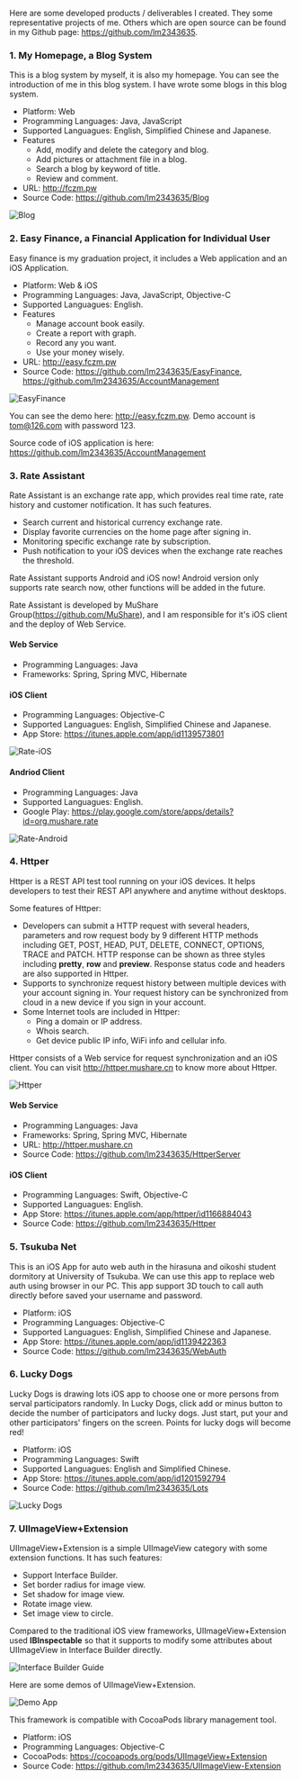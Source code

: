 Here are some developed products / deliverables I created. They some representative projects of me. Others which are open source can be found in my Github page: https://github.com/lm2343635.

### 1. My Homepage, a Blog System
This is a blog system by myself, it is also my homepage. You can see the introduction of me in this blog system. I have wrote some blogs in this blog system.

- Platform: Web
- Programming Languages: Java, JavaScript
- Supported Languagues: English, Simplified Chinese and Japanese.
- Features
	- Add, modify and delete the category and blog.
	- Add pictures or attachment file in a blog.
	- Search a blog by keyword of title.
	- Review and comment.
- URL: http://fczm.pw 
- Source Code: https://github.com/lm2343635/Blog

![Blog](https://raw.githubusercontent.com/lm2343635/Blog/master/screenshot/blog.png)

### 2. Easy Finance, a Financial Application for Individual User
Easy finance is my graduation project, it includes a Web application and an iOS Application. 

- Platform: Web & iOS
- Programming Languages: Java, JavaScript, Objective-C
- Supported Languagues: English.
- Features
	- Manage account book easily.
	- Create a report with graph.
	- Record any you want.
	- Use your money wisely.
- URL: http://easy.fczm.pw
- Source Code: https://github.com/lm2343635/EasyFinance, https://github.com/lm2343635/AccountManagement

![EasyFinance](https://raw.githubusercontent.com/lm2343635/EasyFinance/master/screenshot/easyfinance.png)

You can see the demo here: http://easy.fczm.pw. Demo account is tom@126.com with password 123.

Source code of iOS application is here: https://github.com/lm2343635/AccountManagement
 
### 3. Rate Assistant
Rate Assistant is an exchange rate app, which provides real time rate, rate history and customer notification. It has such features.

- Search current and historical currency exchange rate.
- Display favorite currencies on the home page after signing in.
- Monitoring specific exchange rate by subscription.
- Push notification to your iOS devices when the exchange rate reaches the threshold.

Rate Assistant supports Android and iOS now! Android version only supports rate search now, other functions will be added in the future.

Rate Assistant is developed by MuShare Group(https://github.com/MuShare), and I am responsible for it's iOS client and the deploy of Web Service.

#### Web Service
- Programming Languages: Java
- Frameworks: Spring, Spring MVC, Hibernate

#### iOS Client
- Programming Languages: Objective-C
- Supported Languagues: English, Simplified Chinese and Japanese.
- App Store: https://itunes.apple.com/app/id1139573801

![Rate-iOS](https://raw.githubusercontent.com/MuShare/Rate-iOS/master/Images/rate_iOS.png)

#### Andriod Client
- Programming Languages: Java
- Supported Languagues: English.
- Google Play:  https://play.google.com/store/apps/details?id=org.mushare.rate

![Rate-Android](https://raw.githubusercontent.com/MuShare/Rate-Android/master/Images/rate_android.png)

### 4. Httper
Httper is a REST API test tool running on your iOS devices. It helps developers to test their REST API anywhere and anytime without desktops.

Some features of Httper: 

- Developers can submit a HTTP request with several headers, parameters and row request body by 9 different HTTP methods including GET, POST, HEAD, PUT, DELETE, CONNECT, OPTIONS, TRACE and PATCH. HTTP response can be shown as three styles including **pretty**, **row** and **preview**. Response status code and headers are also supported in Httper.
- Supports to synchronize request history between multiple devices with your account signing in. Your request history can be synchronized from cloud in a new device if you sign in your account.
- Some Internet tools are included in Httper:
	- Ping a domain or IP address.
	- Whois search.
	- Get device public IP info, WiFi info and cellular info.

Httper consists of a Web service for request synchronization and an iOS client. You can visit http://httper.mushare.cn to know more about Httper.

![Httper](https://github.com/lm2343635/Httper/raw/master/screenshot/httper.jpg)

#### Web Service
- Programming Languages: Java
- Frameworks: Spring, Spring MVC, Hibernate
- URL: http://httper.mushare.cn
- Source Code: https://github.com/lm2343635/HttperServer

#### iOS Client
- Programming Languages: Swift, Objective-C
- Supported Languagues: English.
- App Store: https://itunes.apple.com/app/httper/id1166884043
- Source Code: https://github.com/lm2343635/Httper

### 5. Tsukuba Net
This is an iOS App for auto web auth in the hirasuna and oikoshi student dormitory at University of Tsukuba. We can use this app to replace web auth using browser in our PC. This app support 3D touch to call auth directly before saved your username and password. 

- Platform: iOS
- Programming Languages: Objective-C
- Supported Languagues: English, Simplified Chinese and Japanese.
- App Store: https://itunes.apple.com/app/id1139422363
- Source Code: https://github.com/lm2343635/WebAuth

### 6. Lucky Dogs

Lucky Dogs is drawing lots iOS app to choose one or more persons from serval participators randomly. In Lucky Dogs, click add or minus button to decide the number of participators and lucky dogs. Just start, put your and other participators' fingers on the screen. Points for lucky dogs will become red!

- Platform: iOS
- Programming Languages: Swift
- Supported Languagues: English and Simplified Chinese.
- App Store: https://itunes.apple.com/app/id1201592794
- Source Code: https://github.com/lm2343635/Lots

![Lucky Dogs](https://raw.githubusercontent.com/lm2343635/Lots/master/screenshot/lots.png)

### 7. UIImageView+Extension

UIImageView+Extension is a simple UIImageView category with some extension functions. It has such features: 

- Support Interface Builder.
- Set border radius for image view.
- Set shadow for image view.
- Rotate image view.
- Set image view to circle.

Compared to the traditional iOS view frameworks, UIImageView+Extension used **IBInspectable** so that it supports to modify some attributes about UIImageView in Interface Builder directly. 

![Interface Builder Guide](https://raw.githubusercontent.com/lm2343635/UIImageView-Extension/master/screenshot/InterfaceBuilderGuide.png)

Here are some demos of UIImageView+Extension.

![Demo App](https://raw.githubusercontent.com/lm2343635/UIImageView-Extension/master/screenshot/DemoApp.png)

This framework is compatible with CocoaPods library management tool.

- Platform: iOS
- Programming Languages: Objective-C
- CocoaPods: https://cocoapods.org/pods/UIImageView+Extension
- Source Code: https://github.com/lm2343635/UIImageView-Extension